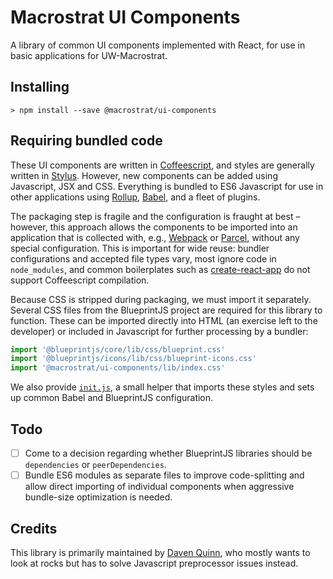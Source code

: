 # Macrostrat UI Components

A library of common UI components implemented with React, for use in basic
applications for UW-Macrostrat.

## Installing

```
> npm install --save @macrostrat/ui-components
```

## Requiring bundled code

These UI components are written in [Coffeescript](https://coffeescript.org/),
and styles are generally written in [Stylus](http://stylus-lang.com/).
However, new components can be added using Javascript, JSX and CSS.
Everything is bundled to ES6 Javascript for use in other applications
using [Rollup](https://rollupjs.org/guide/en/), [Babel](https://babeljs.io/), and a fleet of plugins.

The packaging step is fragile and the configuration is fraught at best – however, this
approach allows the components to be imported into an application
that is collected with, e.g., [Webpack](https://webpack.js.org/) or
[Parcel](https://parceljs.org/), without any special configuration.
This is important for wide reuse: bundler configurations and accepted file types
vary, most ignore code in `node_modules`, and common boilerplates such as
[create-react-app](https://create-react-app.dev/) do not support Coffeescript compilation.

Because CSS is stripped during packaging, we must import it separately. Several
CSS files from the BlueprintJS project are required for this library to function.
These can be imported directly into HTML (an exercise left to the developer) or
included in Javascript for further processing by a bundler:
```js
import '@blueprintjs/core/lib/css/blueprint.css'
import '@blueprintjs/icons/lib/css/blueprint-icons.css'
import '@macrostrat/ui-components/lib/index.css'
```

We also provide [`init.js`](init.js), a small helper that imports these styles
and sets up common Babel and BlueprintJS configuration.

## Todo

- [ ] Come to a decision regarding whether BlueprintJS libraries should be
      `dependencies` or `peerDependencies`.
- [ ] Bundle ES6 modules as separate files to improve code-splitting
      and allow direct importing of individual components when
      aggressive bundle-size optimization is needed.

## Credits

This library is primarily maintained by [Daven Quinn](https://davenquinn.com),
who mostly wants to look at rocks but has to solve Javascript preprocessor issues
instead.
